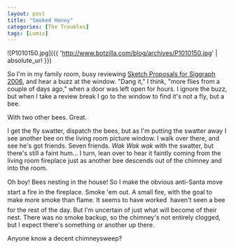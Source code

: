 ```yaml
---
layout: post
title: "Smoked Honey"
categories: [The Troubles]
tags: [Lumix]
---
```



![P1010150.jpg]({{ 'http://www.botzilla.com/blog/archives/P1010150.jpg' | absolute_url }})


So I'm in my family room, busy reviewing <a href="/blog/archives/000475.html">Sketch Proposals for Siggraph 2006</a>, and hear a buzz at the window. "Dang it," I think, "more flies from a couple of days ago," when a door was left open for hours. I ignore the buzz, but when I take a review break I go to the window to find it's not a fly, but a bee.

With two other bees. Great.

I get the fly swatter, dispatch the bees, but as I'm putting the swatter away I see another bee on the living room picture window.  I walk over there, and see he's got friends. Seven friends. <i>Wak Wak wak</i> with the swatter, but there's still a faint hum... I turn, lean over to hear it faintly coming from the living room fireplace just as another bee descends out of the chimney and into the room.

Oh boy! Bees nesting in the house! So I make the obvious anti-Santa move &#151; start a fire in the fireplace. Smoke 'em out. A small fire, with the goal to make more smoke than flame. It seems to have worked &#151; haven't seen a bee for the rest of the day. But I'm uncertain of just what will become of their nest. There was no smoke backup, so the chimney's not entirely clogged, but I expect there's something or another up there.

Anyone know a decent chimneysweep?
